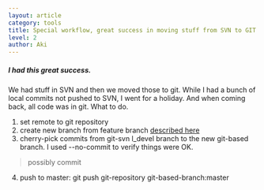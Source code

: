 ```yaml
---
layout: article
category: tools
title: Special workflow, great success in moving stuff from SVN to GIT 
level: 2
author: Aki
---
```


##### I had this great success. 

We had stuff in SVN and then we moved those to git. While I had a bunch of local commits not pushed to SVN, I went for a holiday. And when coming back, all code was in git. What to do.

1. set remote to git repository
2. create new branch from feature branch [described here](/git/fetch-feature-branch.html)
3. cherry-pick commits from git-svn l_devel branch to the new git-based branch. I used --no-commit to verify things were OK.
  > possibly commit
4. push to master: git push git-repository git-based-branch:master
